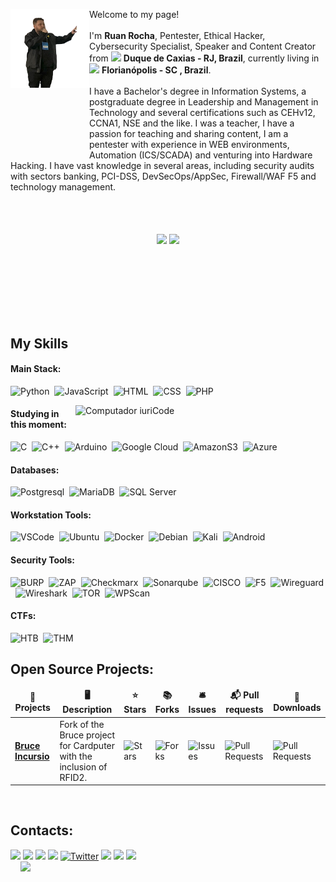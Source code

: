 <p> <img align="left" style="margin-bottom:100px; object-fit: contain" width=25% src="https://github.com/IncursioHack/IncursioHack/blob/main/IMG/Ruan%20Rocha%20-%20Palestra%20-%20Code%20Island%20Summit%202023.png" /> Welcome to my page! </br></br> I'm <b>Ruan Rocha</b>, Pentester, Ethical Hacker, Cybersecurity Specialist, Speaker and Content Creator from <img src="https://raw.githubusercontent.com/stevenrskelton/flag-icon/master/png/75/br/rio_de_janeiro.png" width="13"/> <b>Duque de Caxias - RJ, Brazil</b>, currently living in <img src="https://raw.githubusercontent.com/stevenrskelton/flag-icon/master/png/75/br/santa_catarina.png" width="13"/> <b>Florianópolis - SC , Brazil</b>.<br></br> I have a Bachelor's degree in Information Systems, a postgraduate degree in Leadership and Management in Technology and several certifications such as CEHv12, CCNA1, NSE and the like. I was a teacher, I have a passion for teaching and sharing content, I am a pentester with experience in WEB environments, Automation (ICS/SCADA) and venturing into Hardware Hacking. I have vast knowledge in several areas, including security audits with sectors banking, PCI-DSS, DevSecOps/AppSec, Firewall/WAF F5 and technology management.<br><br><br> </p></p>
&nbsp;
&nbsp;
&nbsp;

<div  align="center" style="margin-bottom:100px">
<img width=55% align="center"  src="https://github-readme-streak-stats.herokuapp.com?user=incursiohack&theme=radical&mode=weekly" />
<img width=40% align="center" src="https://github-readme-stats-git-main-rafaelalexandrino.vercel.app/api/top-langs/?username=incursiohack&show_icons=true&theme=radical&layout=compact" />
 </div>
 
 &nbsp;
 &nbsp;



## My Skills

#### Main Stack:

![Python](https://img.shields.io/badge/Python-14354C?style=for-the-badge&logo=python&logoColor=white)&nbsp;
![JavaScript](https://img.shields.io/badge/JavaScript-F7DF1E?style=for-the-badge&logo=javascript&logoColor=black)&nbsp;
![HTML](https://img.shields.io/badge/HTML5-E34F26?style=for-the-badge&logo=html5&logoColor=white)&nbsp;
![CSS](https://img.shields.io/badge/CSS3-1572B6?style=for-the-badge&logo=css3&logoColor=white)&nbsp;
![PHP](https://img.shields.io/badge/php-1202012?style=for-the-badge&logo=php&logoColor=white&labelColor=blue&color=blue)&nbsp;



<img src="https://raw.githubusercontent.com/MicaelliMedeiros/micaellimedeiros/master/image/computer-illustration.png" min-width="400px" max-width="400px" width="400px" align="right" alt="Computador iuriCode">

#### Studying in this moment:
![C](https://img.shields.io/badge/c-100121?style=for-the-badge&logo=c&logoColor=white&label=Language&labelColor=blue&color=blue)&nbsp;
![C++](https://img.shields.io/badge/c-100121?style=for-the-badge&logo=c%2B%2B&logoColor=white&label=%2B%2B%20Language&labelColor=blue&color=blue)&nbsp;
![Arduino](https://img.shields.io/badge/arduino-1121212?style=for-the-badge&logo=arduino&logoColor=white&labelColor=%2300878F&color=%2300878F)&nbsp;
![Google Cloud](https://img.shields.io/badge/googlecloud-inchack?style=for-the-badge&logo=googlecloud&logoColor=white&labelColor=%234285F4&color=%234285F4)&nbsp;
![AmazonS3](https://img.shields.io/badge/amazons3-inchack?style=for-the-badge&logo=amazons3&logoColor=white&labelColor=%23569A31&color=%23569A31)&nbsp;
![Azure](https://img.shields.io/badge/azure-inchack?style=for-the-badge&logo=microsoftazure&logoColor=white&labelColor=%230078D4&color=%230078D4)&nbsp;


#### Databases:

![Postgresql](https://img.shields.io/badge/PostgreSQL-316192?style=for-the-badge&logo=postgresql&logoColor=white)&nbsp;
![MariaDB](https://img.shields.io/badge/mariadb-inchack?style=for-the-badge&logo=mariadb&logoColor=white&labelColor=%23003545&color=%23003545)&nbsp;
![SQL Server](https://img.shields.io/badge/sqlserver-inchack?style=for-the-badge&logo=microsoftsqlserver&logoColor=white&labelColor=%23CC2927&color=%23CC2927)


#### Workstation Tools:

![VSCode](https://img.shields.io/badge/vscode-inchack?style=for-the-badge&logo=visualstudiocode&logoColor=white&labelColor=%23007ACC&color=%23007ACC)&nbsp;
![Ubuntu](https://img.shields.io/badge/Ubuntu-E95420?style=for-the-badge&logo=ubuntu&logoColor=white)&nbsp;
![Docker](https://img.shields.io/badge/-Docker-46a2f1?style=for-the-badge&logo=docker&logoColor=white)&nbsp;
![Debian](https://img.shields.io/badge/debian-inchack?style=for-the-badge&logo=debian&logoColor=white&labelColor=%23A81D33&color=%23A81D33)&nbsp;
![Kali](https://img.shields.io/badge/kali-inchack?style=for-the-badge&logo=kalilinux&logoColor=white&labelColor=%23557C94&color=%23557C94)&nbsp;
![Android](https://img.shields.io/badge/android-inchack?style=for-the-badge&logo=android&logoColor=white&labelColor=%2334A853&color=%2334A853)&nbsp;

#### Security Tools:
![BURP](https://img.shields.io/badge/burp-inchack?style=for-the-badge&logo=burpsuite&logoColor=white&labelColor=%23FF6633&color=%23FF6633)&nbsp;
![ZAP](https://img.shields.io/badge/zap-inchack?style=for-the-badge&logo=zap&logoColor=white&labelColor=%2300549E&color=%2300549E)&nbsp;
![Checkmarx](https://img.shields.io/badge/checkmarx-inchack?style=for-the-badge&logo=checkmarx&logoColor=white&labelColor=%2354B848&color=%2354B848)&nbsp;
![Sonarqube](https://img.shields.io/badge/sonarqube-inchack?style=for-the-badge&logo=sonarqube&logoColor=white&labelColor=%234E9BCD&color=%234E9BCD)&nbsp;
![CISCO](https://img.shields.io/badge/cisco-inchack?style=for-the-badge&logo=cisco&logoColor=white&labelColor=%231BA0D7&color=%231BA0D7)&nbsp;
![F5](https://img.shields.io/badge/f5-inchack?style=for-the-badge&logo=f5&logoColor=white&labelColor=%23E4002B&color=%23E4002B)&nbsp;
![Wireguard](https://img.shields.io/badge/wireguard-inchack?style=for-the-badge&logo=wireguard&logoColor=white&labelColor=%2388171A&color=%2388171A)&nbsp;
![Wireshark](https://img.shields.io/badge/wireshark-inchack?style=for-the-badge&logo=wireshark&logoColor=white&labelColor=%231679A7&color=%231679A7)&nbsp;
![TOR](https://img.shields.io/badge/tor-inchack?style=for-the-badge&logo=torproject&logoColor=white&labelColor=%237D4698&color=%237D4698)&nbsp;
![WPScan](https://img.shields.io/badge/wordpress-inchack?style=for-the-badge&logo=wordpress&logoColor=white&labelColor=%2321759B&color=%2321759B)&nbsp;


#### CTFs:
![HTB](https://img.shields.io/badge/htb-inchack?style=for-the-badge&logo=hackthebox&logoColor=black&labelColor=%239FEF00&color=%239FEF00)&nbsp;
![THM](https://img.shields.io/badge/thm-inchack?style=for-the-badge&logo=tryhackme&logoColor=white&labelColor=%23212C42&color=%23212C42)


## Open Source Projects:
<table>
  <thead align="center">
    <tr border: none;>
      <td><b>🎁 Projects</b></td>
      <td><b>🖥️ Description</b></td>      
      <td><b>⭐ Stars</b></td>
      <td><b>📚 Forks</b></td>
      <td><b>🛎 Issues</b></td>
      <td><b>📬 Pull requests</b></td>
      <td><b>🤖 Downloads</b></td>      
    </tr>
  </thead>
  <tbody>
    <tr>
      <td><a href="https://github.com/IncursioHack/bruce-incursio"><b>Bruce Incursio</b></a></td>
      <td>Fork of the Bruce project for Cardputer with the inclusion of RFID2.</td>
      <td><img alt="Stars" src="https://img.shields.io/github/stars/IncursioHack/bruce-incursio?style=flat-square&logo=react-simple-pull-to-refresh&labelColor=343b41"/></td>
      <td><img alt="Forks" src="https://img.shields.io/github/forks/IncursioHack/bruce-incursio?style=flat-square&logo=react-simple-pull-to-refresh&labelColor=343b41"/></td>
      <td><img alt="Issues" src="https://img.shields.io/github/issues/IncursioHack/bruce-incursio?style=flat-square&logo=react-simple-pull-to-refresh&labelColor=343b41"/></td>
      <td><img alt="Pull Requests" src="https://img.shields.io/github/issues-pr/IncursioHack/bruce-incursio?style=flat-square&logo=react-simple-pull-to-refresh&labelColor=343b41"/></td>
      <td><img alt="Pull Requests" src="https://img.shields.io/github/downloads/IncursioHack/bruce-incursio/total?style=flat-square&logo=react-simple-pull-to-refresh&labelColor=343b41"/></td>
    </tr>
  </tbody>
</table>
&nbsp;
&nbsp;

## Contacts:

<div> 
<a href="https://www.linkedin.com/in/ruanrocha1993/" target="_blank"><img src="https://img.shields.io/badge/-LinkedIn-%230077B5?style=for-the-badge&logo=linkedin&logoColor=white"  target="_blank"></a>
<a href="https://www.youtube.com/@incursiohack" target="_blank"><img src="https://img.shields.io/badge/youtube-inchack?style=for-the-badge&logo=youtube&logoColor=white&labelColor=%23FF0000&color=%23FF0000"  target="_blank"></a>
<a href="https://www.instagram.com/IncursioHack" target="_blank"><img src="https://img.shields.io/badge/-Instagram-%23E4405F?style=for-the-badge&logo=instagram&logoColor=white" target="_blank"></a>
<a href="mailto:contato@incursiohack.com.br" target="_blank"><img src="https://img.shields.io/badge/-Gmail-%23333?style=for-the-badge&logo=gmail&logoColor=white" target="_blank"></a>
<a href="https://twitter.com/incursiohack" target="_blank"><img alt="Twitter" src="https://img.shields.io/badge/twitter-%231DA1F2.svg?&style=for-the-badge&logo=twitter&logoColor=white" targaet="_blank"/></a>
<a href="https://discord.gg/Uy6SQ7y4" target="_blank"><img src="https://img.shields.io/discord/879405382940889200?style=for-the-badge&logo=Discord&labelColor=purple"  target="_blank"></a> 
<a href="https://www.facebook.com/incursiohack/" target="_blank"><img src="https://img.shields.io/badge/facebook-inchack?style=for-the-badge&logo=facebook&logoColor=white&labelColor=%230866FF&color=%230866FF"  target="_blank"></a>
<a href="https://medium.com/@incursiohack" target="_blank"><img src="https://img.shields.io/badge/medium-inchack?style=for-the-badge&logo=medium&logoColor=white&labelColor=black&color=black"  target="_blank"></a>

</div>
&nbsp;
&nbsp;

<img width=100% src="https://capsule-render.vercel.app/api?type=waving&color=8F0D87&height=120&section=footer"/>
